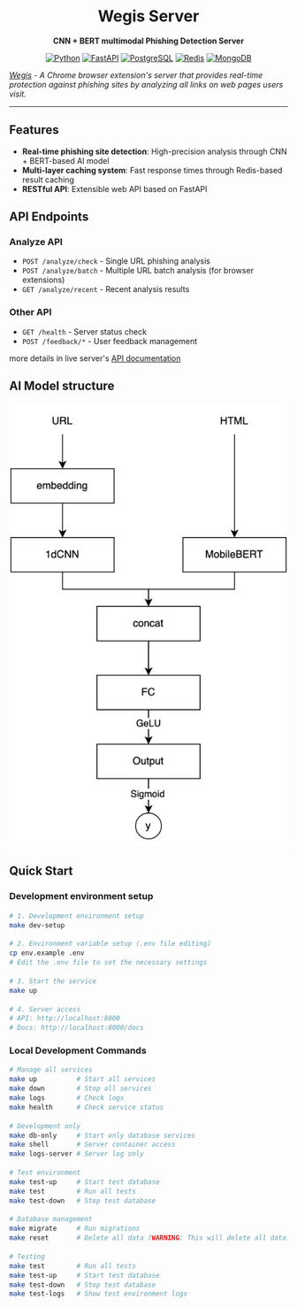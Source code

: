 <div align="center">

# Wegis Server

**CNN + BERT multimodal Phishing Detection Server**

[![Python](https://img.shields.io/badge/Python-3.12-blue)](https://www.python.org/)
[![FastAPI](https://img.shields.io/badge/FastAPI-0.116.2-blue)](https://fastapi.tiangolo.com/)
[![PostgreSQL](https://img.shields.io/badge/PostgreSQL-15-blue)](https://www.postgresql.org/)
[![Redis](https://img.shields.io/badge/Redis-7-blue)](https://redis.io/)
[![MongoDB](https://img.shields.io/badge/MongoDB-7-blue)](https://www.mongodb.com/)

</div>

_[Wegis](https://github.com/bnbong/Wegis) - A Chrome browser extension's server that provides real-time protection against phishing sites by analyzing all links on web pages users visit._

---

## Features

- **Real-time phishing site detection**: High-precision analysis through CNN + BERT-based AI model
- **Multi-layer caching system**: Fast response times through Redis-based result caching
- **RESTful API**: Extensible web API based on FastAPI

## API Endpoints

### Analyze API

- `POST /analyze/check` - Single URL phishing analysis
- `POST /analyze/batch` - Multiple URL batch analysis (for browser extensions)
- `GET /analyze/recent` - Recent analysis results

### Other API

- `GET /health` - Server status check
- `POST /feedback/*` - User feedback management

more details in live server's [API documentation](http://localhost:8000/docs)

## AI Model structure

![AI Model structure](images/model_info.png)

## Quick Start

### Development environment setup

```bash
# 1. Development environment setup
make dev-setup

# 2. Environment variable setup (.env file editing)
cp env.example .env
# Edit the .env file to set the necessary settings

# 3. Start the service
make up

# 4. Server access
# API: http://localhost:8000
# Docs: http://localhost:8000/docs
```

### Local Development Commands

```bash
# Manage all services
make up          # Start all services
make down        # Stop all services
make logs        # Check logs
make health      # Check service status

# Development only
make db-only     # Start only database services
make shell       # Server container access
make logs-server # Server log only

# Test environment
make test-up     # Start test database
make test        # Run all tests
make test-down   # Stop test database

# Database management
make migrate     # Run migrations
make reset       # Delete all data (WARNING: This will delete all data!)

# Testing
make test        # Run all tests
make test-up     # Start test database
make test-down   # Stop test database
make test-logs   # Show test environment logs
```
